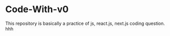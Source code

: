 # Code-With-v0  
This repository is basically a practice of js, react.js, next.js coding question.
hhh
